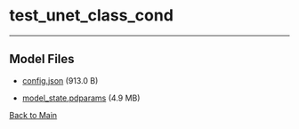 
# test_unet_class_cond
---



## Model Files

- [config.json](https://paddlenlp.bj.bcebos.com/models/community/diffusers/consistency-models-test/test_unet_class_cond/config.json) (913.0 B)

- [model_state.pdparams](https://paddlenlp.bj.bcebos.com/models/community/diffusers/consistency-models-test/test_unet_class_cond/model_state.pdparams) (4.9 MB)


[Back to Main](../../../)